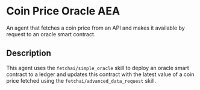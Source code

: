 # Coin Price Oracle AEA

An agent that fetches a coin price from an API and makes it available by request to an oracle smart contract. 

## Description

This agent uses the `fetchai/simple_oracle` skill to deploy an oracle smart contract to a ledger and updates this contract with the latest value of a coin price fetched using the `fetchai/advanced_data_request` skill.

